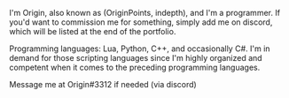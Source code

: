 I'm Origin, also known as (OriginPoints, indepth), and I'm a programmer.
If you'd want to commission me for something, simply add me on discord, which will be listed at the end of the portfolio.

Programming languages: Lua, Python, C++, and occasionally C#. 
I'm in demand for those scripting languages since I'm highly organized and competent when it comes to the preceding programming languages.

Message me at Origin#3312 if needed (via discord)
